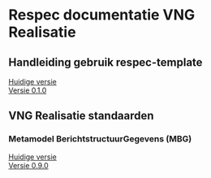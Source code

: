 # Respec documentatie VNG Realisatie

## Handleiding gebruik respec-template

[Huidige versie](https://vng-realisatie.github.io/publicatie/hl/respec-template/)<br/>
[Versie 0.1.0](https://vng-realisatie.github.io/publicatie/hl/respec-template/0.1.0/)

## VNG Realisatie standaarden

### Metamodel BerichtstructuurGegevens (MBG)

[Huidige versie](https://vng-realisatie.github.io/publicatie/cim/mbg)<br/>
[Versie 0.9.0](https://vng-realisatie.github.io/publicatie/cim/mbg/0.9.0)

<!--## Open Raads Informatie

[Huidige versie](https://vng-realisatie.github.io/publicatie/cim/ori/)<br/>
[Versie 2.0.0](https://vng-realisatie.github.io/publicatie/cim/ori/2.0.0/)<br/>
[Versie 1.2.0](https://vng-realisatie.github.io/publicatie/cim/ori/1.2.0/) -->

